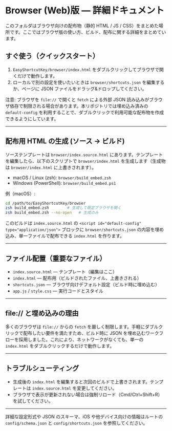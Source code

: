 # Browser (Web)版 — 詳細ドキュメント

このフォルダはブラウザ向けの配布物（静的 HTML / JS / CSS）をまとめた場所です。ここではブラウザ版の使い方、ビルド、配布に関する詳細をまとめています。

## すぐ使う（クイックスタート）

1. `EasyShortcutKey/browser/index.html` をダブルクリックしてブラウザで開くだけで動作します。
2. ローカルで別の設定を使いたいときは `browser/shortcuts.json` を編集するか、ページに JSON ファイルをドラッグ&ドロップしてください。

注意: ブラウザを `file://` で開くと `fetch` による外部 JSON 読み込みがブラウザ依存で制限される場合があります。本リポジトリでは埋め込み済みの `default-config` を利用することで、ダブルクリックで利用可能な配布物を作成できるようにしています。

---

## 配布用 HTML の生成 (ソース → ビルド)

ソーステンプレートは `browser/index.source.html` にあります。テンプレートを編集したら、以下のスクリプトで `browser/index.html` を生成します（生成物は `browser/index.html` に上書きされます）。

- macOS / Linux (zsh): `browser/build_embed.zsh`
- Windows (PowerShell): `browser/build_embed.ps1`

例（macOS）:

```bash
cd /path/to/EasyShortcutKey/browser
zsh build_embed.zsh        # 生成して既定ブラウザを開く
zsh build_embed.zsh --no-open   # 生成のみ
```

このビルドは `index.source.html` の `<script id="default-config" type="application/json">` ブロックに `browser/shortcuts.json` の内容を埋め込み、単一ファイルで配布できる `index.html` を作ります。

---

## ファイル配置（重要なファイル）

- `index.source.html` — テンプレート（編集はここ）
- `index.html` — 配布用（ビルドされたファイル、上書きされる）
- `shortcuts.json` — ブラウザ向けデフォルト設定（ビルド時に埋め込む）
- `app.js` / `style.css` — 実行コードとスタイル

---

## file:// と埋め込みの理由

多くのブラウザは `file://` からの `fetch` を厳しく制限します。手軽にダブルクリックで配布したい要件を満たすため、ビルド時に JSON を埋め込むワークフローを採用しました。これにより、ネットワークがなくても、単一の `index.html` をダブルクリックするだけで動作します。

---

## トラブルシューティング

- 生成後の `index.html` を編集すると次回のビルドで上書きされます。テンプレートは `index.source.html` を変更してください。
- ブラウザで表示が更新されない場合は強制リロード（Cmd/Ctrl+Shift+R）を試してください。

---

詳細な設定形式や JSON のスキーマ、iOS や他デバイス向けの情報はルートの `config/schema.json` と `config/shortcuts.json` を参照してください。
